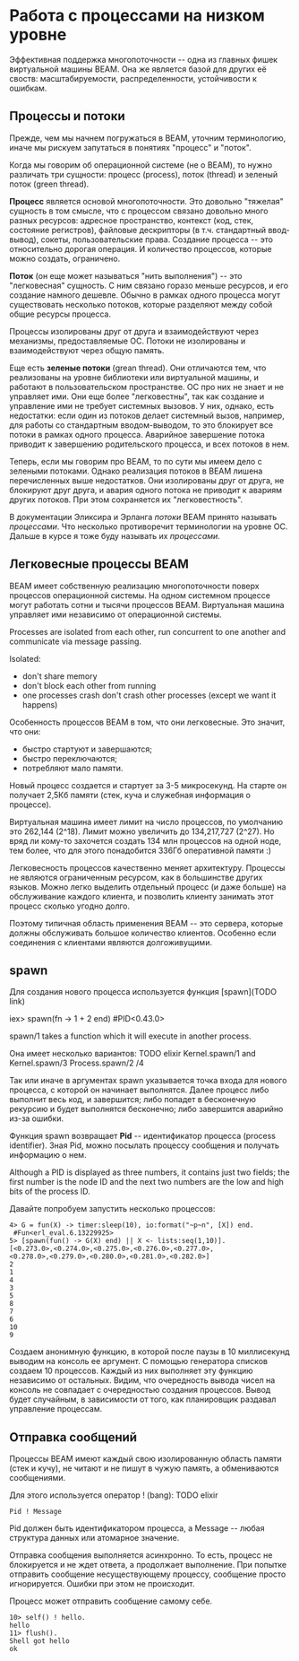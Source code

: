 # Работа с процессами на низком уровне

Эффективная поддержка многопоточности -- одна из главных фишек виртуальной машины BEAM. Она же является базой для других её своств: масштабируемости, распределенности, устойчивости к ошибкам.


## Процессы и потоки

Прежде, чем мы начнем погружаться в BEAM, уточним терминологию, иначе мы рискуем запутаться в понятиях "процесс" и "поток".

Когда мы говорим об операционной системе (не о BEAM), то нужно различать три сущности: процесс (process), поток (thread) и зеленый поток (green thread).

**Процесс** является основой многопоточности. Это довольно "тяжелая" сущность в том смысле, что с процессом связано довольно много разных ресурсов: адресное пространство, контекст (код, стек, состояние регистров), файловые дескрипторы (в т.ч. стандартный ввод-вывод), сокеты, пользовательские права. Создание процесса -- это относительно дорогая операция. И количество процессов, которые можно создать, ограничено.

**Поток** (он еще может называться "нить выполнения") -- это "легковесная" сущность. С ним связано горазо меньше ресурсов, и его создание намного дешевле. Обычно в рамках одного процесса могут существовать несколько потоков, которые разделяют между собой общие ресурсы процесса.

Процессы изолированы друг от друга и взаимодействуют через механизмы, предоставляемые ОС. Потоки не изолированы и взаимодействуют через общую память.

Еще есть **зеленые потоки** (grean thread). Они отличаются тем, что реализованы на уровне библиотеки или виртуальной машины, и работают в пользовательском пространстве. ОС про них не знает и не управляет ими. Они еще более "легковестны", так как создание и управление ими не требует системных вызовов. У них, однако, есть недостатки: если один из потоков делает системный вызов, например, для работы со стандартным вводом-выводом, то это блокирует все потоки в рамках одного процесса. Аварийное завершение потока приводит к завершению родительского процесса, и всех потоков в нем.

Теперь, если мы говорим про BEAM, то по сути мы имеем дело с зелеными потоками. Однако реализация потоков в BEAM лишена перечисленных выше недостатков. Они изолированы друг от друга, не блокируют друг друга, и авария одного потока не приводит к авариям других потоков. При этом сохраняется их "легковестность".

В документации Эликсира и Эрланга *потоки* BEAM принято называть *процессами*. Что несколько противоречит терминологии на уровне ОС. Дальше в курсе я тоже буду называть их *процессами*.


## Легковесные процессы BEAM

BEAM имеет собственную реализацию многопоточности поверх процессов операционной системы. На одном системном процессе могут работать сотни и тысячи процессов BEAM. Виртуальная машина управляет ими независимо от операционной системы.

Processes are isolated from each other, run concurrent to one another and communicate via message passing.

Isolated:
- don't share memory
- don't block each other from running
- one processes crash don't crash other processes (except we want it happens)


Особенность процессов BEAM в том, что они легковесные. Это значит, что они:
- быстро стартуют и завершаются;
- быстро переключаются;
- потребляют мало памяти.

Новый процесс создается и стартует за 3-5 микросекунд. На старте он получает 2,5Кб памяти (стек, куча и служебная информация о процессе).

Виртуальная машина имеет лимит на число процессов, по умолчанию это 262,144 (2^18). Лимит можно увеличить до 134,217,727 (2^27). Но вряд ли кому-то захочется создать 134 млн процессов на одной ноде, тем более, что для этого понадобится 336Гб оперативной памяти :)

Легковесность процессов качественно меняет архитектуру. Процессы не являются ограниченным ресурсом, как в большинстве других языков. Можно легко выделить отдельный процесс (и даже больше) на обслуживание каждого клиента, и позволить клиенту занимать этот процесс сколько угодно долго.

Поэтому типичная область применения BEAM -- это сервера, которые должны обслуживать большое количество клиентов. Особенно если соединения с клиентами являются долгоживущими.


## spawn

Для создания нового процесса используется функция [spawn](TODO link)

iex> spawn(fn -> 1 + 2 end)
#PID<0.43.0>

spawn/1 takes a function which it will execute in another process.

Она имеет несколько вариантов: TODO elixir
Kernel.spawn/1 and Kernel.spawn/3
Process.spawn/2 /4

Так или иначе в аргументах spawn указывается точка входа для нового процесса, с которой он начинает выполнятся. Далее процесс либо выполнит весь код, и завершится; либо попадет в бесконечную рекурсию и будет выполнятся бесконечно; либо завершится аварийно из-за ошибки.

Функция spawn возвращает **Pid** -- идентификатор процесса (process identifier). Зная Pid, можно посылать процессу сообщения и получать информацию о нем.

Although a PID is displayed as three numbers, it contains just two fields; 
the first number is the node ID 
and the next two numbers are the low and high bits of the process ID.

Давайте попробуем запустить несколько процессов:

``` TODO elixir
4> G = fun(X) -> timer:sleep(10), io:format("~p~n", [X]) end.
 #Fun<erl_eval.6.13229925>
5> [spawn(fun() -> G(X) end) || X <- lists:seq(1,10)].
[<0.273.0>,<0.274.0>,<0.275.0>,<0.276.0>,<0.277.0>,
<0.278.0>,<0.279.0>,<0.280.0>,<0.281.0>,<0.282.0>]
2
1
4
3
5
8
7
6
10
9
```

Создаем анонимную функцию, в которой после паузы в 10 миллисекунд выводим на консоль ее аргумент.  С помощью генератора списков создаем 10 процессов. Каждый из них выполняет эту функцию независимо от остальных. Видим, что очередность вывода чисел на консоль не совпадает с очередностью создания процессов. Вывод будет случайным, в зависимости от того, как планировщик раздавал управление процессам.


## Отправка сообщений

Процессы BEAM имеют каждый свою изолированную область памяти (стек и кучу), не читают и не пишут в чужую память, а обмениваются сообщениями.

Для этого используется оператор ! (bang): TODO elixir

```
Pid ! Message
```

Pid должен быть идентификатором процесса, а Message -- любая структура данных или атомарное значение.

Отправка сообщения выполняется асинхронно. То есть, процесс не блокируется и не ждет ответа, а продолжает выполнение. При попытке отправить сообщение несуществующему процессу, сообщение просто игнорируется. Ошибки при этом не происходит.

Процесс может отправить сообщение самому себе.

``` TODO elixir
10> self() ! hello.
hello
11> flush().
Shell got hello
ok
```

